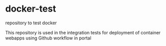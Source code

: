 # docker-test
repository to test docker

This repository is used in the integration tests for deployment of container webapps using Github workflow in portal

